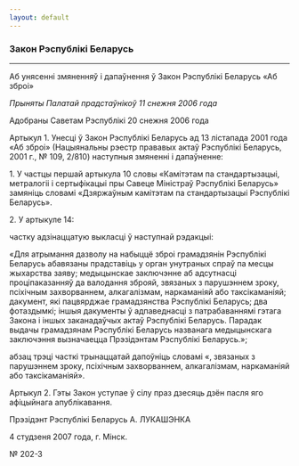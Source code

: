 ```yaml
---
layout: default
---
```


### Закон Рэспублікі Беларусь

****

<span class="underline"></span>

Аб унясенні змяненняў і дапаўнення ў Закон Рэспублікі Беларусь «Аб
зброі»

*Прыняты Палатай прадстаўнікоў 11 снежня 2006 года*

Адобраны Саветам Рэспублікі 20 снежня 2006 года

Артыкул 1. Унесці ў Закон Рэспублікі Беларусь ад 13 лістапада 2001 года
«Аб зброі» (Нацыянальны рэестр прававых актаў Рэспублікі Беларусь, 2001
г., № 109, 2/810) наступныя змяненні і дапаўненне:

1\. У частцы першай артыкула 10 словы «Камітэтам па стандартызацыі,
метралогіі і сертыфікацыі пры Савеце Міністраў Рэспублікі Беларусь»
замяніць словамі «Дзяржаўным камітэтам па стандартызацыі Рэспублікі
Беларусь».

2\. У артыкуле 14:

частку адзінаццатую выкласці ў наступнай рэдакцыі:

«Для атрымання дазволу на набыццё зброі грамадзянін Рэспублікі Беларусь
абавязаны прадставіць у орган унутраных спраў па месцы жыхарства заяву;
медыцынскае заключэнне аб адсутнасці проціпаказанняў да валодання
зброяй, звязаных з парушэннем зроку, псіхічным захворваннем,
алкагалізмам, наркаманіяй або таксікаманіяй; дакумент, які
пацвярджае грамадзянства Рэспублікі Беларусь; два фотаздымкі;
іншыя дакументы ў адпаведнасці з патрабаваннямі гэтага Закона і іншых
заканадаўчых актаў Рэспублікі Беларусь. Парадак выдачы грамадзянам
Рэспублікі Беларусь названага медыцынскага заключэння вызначаецца
Прэзідэнтам Рэспублікі Беларусь.»;

абзац трэці часткі трынаццатай дапоўніць словамі «, звязаных з
парушэннем зроку, псіхічным захворваннем, алкагалізмам,
наркаманіяй або таксікаманіяй».

Артыкул 2. Гэты Закон уступае ў сілу праз дзесяць дзён пасля яго
афіцыйнага апублікавання.

Прэзідэнт Рэспублікі Беларусь А. ЛУКАШЭНКА

4 студзеня 2007 года, г. Мінск.

№ 202-З
